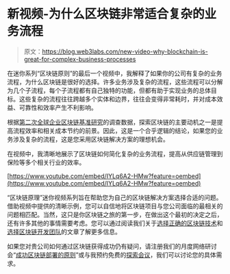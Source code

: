 # 新视频-为什么区块链非常适合复杂的业务流程

> 原文：<https://blog.web3labs.com/new-video-why-blockchain-is-great-for-complex-business-processes>

在迷你系列“区块链原则”的最后一个视频中，我解释了如果你的公司有复杂的业务流程，为什么区块链是很好的选择。许多业务涉及复杂的流程，这些流程可以分解为几个子流程，每个子流程都有自己独特的功能，但都有助于实现业务的总体目标。这些复杂的流程往往跨越多个实体和边界，往往会变得非常耗时，并对成本效益、可靠性和效率产生不利影响。

根据[第二次全球企业区块链基准研究](https://www.jbs.cam.ac.uk/wp-content/uploads/2020/08/2019-10-ccaf-second-global-enterprise-blockchain-report.pdf)的调查数据，探索区块链的主要动机之一是提高流程效率和相关成本节约的前景。因此，这是一个合乎逻辑的结论，如果您的业务涉及复杂的流程，这是您采用区块链解决方案的理想机会。

在视频中，我清晰地展示了区块链如何简化复杂的业务流程，提高从供应链管理到保险等多个相关行业的效率。

[https://www.youtube.com/embed/IYLq6A2-HMw?feature=oembed](https://www.youtube.com/embed/IYLq6A2-HMw?feature=oembed)

“区块链原理”迷你视频系列旨在帮助您为自己的区块链解决方案选择合适的问题。借助视频中提供的清晰示例，您可以自信地将区块链项目与您公司面临的最相关的问题相匹配。当然，这只是你区块链之旅的第一步，在做出这个最初的决定之后，还有许多其他的事情需要考虑。您可以通过阅读我们关于[选择正确的区块链技术](/blockchain-technology-considerations)和[选择区块链开发团队](/how-to-choose-the-right-blockchain-development-team)的文章了解更多信息。

如果您对贵公司如何通过区块链获得成功仍有疑问，请注册我们的月度网络研讨会“[成功区块链部署的原则](https://www.web3labs.com/principles-webinar)”或与我预约免费的[探索会议](https://www.web3labs.com/discovery)，我们可以讨论您的具体需求。